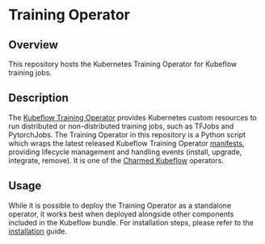 # Training Operator

## Overview

This repository hosts the Kubernetes Training Operator for Kubeflow training jobs.

## Description

The [Kubeflow Training Operator][1] provides Kubernetes custom resources to run distributed or non-distributed training jobs, such as TFJobs and PytorchJobs. The Training Operator in this repository is a Python script which wraps the latest released Kubeflow Training Operator [manifests][2], providing lifecycle management and handling events (install, upgrade, integrate, remove). It is one of the [Charmed Kubeflow][3] operators.

## Usage

While it is possible to deploy the Training Operator as a standalone operator, it works best when deployed alongside other components included in the Kubeflow bundle. For installation steps, please refer to the [installation][4] guide.

[1]: https://www.kubeflow.org/docs/components/training/
[2]: https://github.com/kubeflow/manifests/tree/master/apps/training-operator
[3]: https://github.com/canonical/bundle-kubeflow
[4]: https://charmed-kubeflow.io/docs/install
